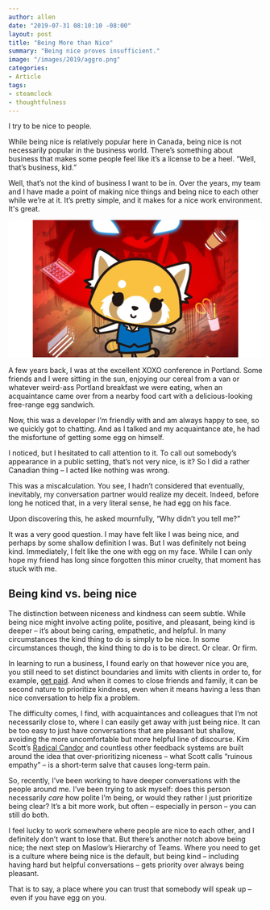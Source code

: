 ```yaml
---
author: allen
date: "2019-07-31 08:10:10 -08:00"
layout: post
title: "Being More than Nice"
summary: "Being nice proves insufficient."
image: "/images/2019/aggro.png"
categories:
- Article
tags:
- steamclock
- thoughtfulness
---
```


I try to be nice to people.

While being nice is relatively popular here in Canada, being nice is not necessarily popular in the business world. There’s something about business that makes some people feel like it’s a license to be a heel. “Well, that’s business, kid.”

Well, that’s not the kind of business I want to be in. Over the years, my team and I have made a point of making nice things and being nice to each other while we’re at it. It’s pretty simple, and it makes for a nice work environment. It's great.

<img src="/images/2019/aggro.png">

A few years back, I was at the excellent XOXO conference in Portland. Some friends and I were sitting in the sun, enjoying our cereal from a van or whatever weird-ass Portland breakfast we were eating, when an acquaintance came over from a nearby food cart with a delicious-looking free-range egg sandwich.

Now, this was a developer I’m friendly with and am always happy to see, so we quickly got to chatting. And as I talked and my acquaintance ate, he had the misfortune of getting some egg on himself.

I noticed, but I hesitated to call attention to it. To call out somebody’s appearance in a public setting, that’s not very nice, is it? So I did a rather Canadian thing – I acted like nothing was wrong.

This was a miscalculation. You see, I hadn’t considered that eventually, inevitably, my conversation partner would realize my deceit. Indeed, before long he noticed that, in a very literal sense, he had egg on his face.

Upon discovering this, he asked mournfully, “Why didn’t you tell me?”

It was a very good question. I may have felt like I was being nice, and perhaps by some shallow definition I was. But I was definitely not being kind. Immediately, I felt like the one with egg on my face. While I can only hope my friend has long since forgotten this minor cruelty, that moment has stuck with me.

## Being kind vs. being nice
The distinction between niceness and kindness can seem subtle. While being nice might involve acting polite, positive, and pleasant, being kind is deeper – it’s about being caring, empathetic, and helpful. In many circumstances the kind thing to do is simply to be nice. In some circumstances though, the kind thing to do is to be direct. Or clear. Or firm.

In learning to run a business, I found early on that however nice you are, you still need to set distinct boundaries and limits with clients in order to, for example, [get paid](https://allenpike.com/2016/getting-paid-receivables). And when it comes to close friends and family, it can be second nature to prioritize kindness, even when it means having a less than nice conversation to help fix a problem.

The difficulty comes, I find, with acquaintances and colleagues that I’m not necessarily close to, where I can easily get away with just being nice. It can be too easy to just have conversations that are pleasant but shallow, avoiding the more uncomfortable but more helpful line of discourse. Kim Scott’s [Radical Candor](https://www.amazon.ca/dp/B01KTIEFEE/ref=dp-kindle-redirect) and countless other feedback systems are built around the idea that over-prioritizing niceness – what Scott calls “ruinous empathy” – is a short-term salve that causes long-term pain.

So, recently, I’ve been working to have deeper conversations with the people around me. I’ve been trying to ask myself: does this person necessarily *care* how polite I’m being, or would they rather I just prioritize being clear? It’s a bit more work, but often – especially in person – you can still do both.

I feel lucky to work somewhere where people are nice to each other, and I definitely don’t want to lose that. But there’s another notch above being nice; the next step on Maslow’s Hierarchy of Teams. Where you need to get is a culture where being nice is the default, but being kind – including having hard but helpful conversations – gets priority over always being pleasant.

That is to say, a place where you can trust that somebody will speak up – even if you have egg on you.
